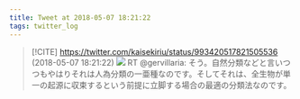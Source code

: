 ```yaml
---
title: Tweet at 2018-05-07 18:21:22
tags: twitter_log
---
```


> [!CITE] https://twitter.com/kaisekiriu/status/993420517821505536 (2018-05-07 18:21:22)
> ![](https://twitter.com/kaisekiriu/status/993420517821505536)
> RT @gervillaria: そう。自然分類などと言いつつもやはりそれは人為分類の一亜種なのです。そしてそれは、全生物が単一の起源に収束するという前提に立脚する場合の最適の分類法なのです。
